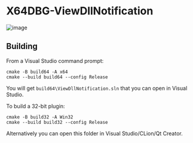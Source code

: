 # X64DBG-ViewDllNotification

![image](https://user-images.githubusercontent.com/13917777/178156916-cde705de-fc79-4101-bf68-a0c936fec4b4.png)

## Building

From a Visual Studio command prompt:

```
cmake -B build64 -A x64
cmake --build build64 --config Release
```

You will get `build64\ViewDllNotification.sln` that you can open in Visual Studio.

To build a 32-bit plugin:

```
cmake -B build32 -A Win32
cmake --build build32 --config Release
```

Alternatively you can open this folder in Visual Studio/CLion/Qt Creator.

